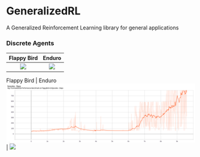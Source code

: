 # GeneralizedRL
A Generalized Reinforcement Learning library for general applications 

### Discrete Agents
Flappy Bird             |  Enduro
:-------------------------:|:-------------------------:
![](artifacts/flappy.gif)  |  ![](artifacts/enduro.gif)

Flappy Bird             |  Enduro
![](artifacts/flappy.png)  |  ![](artifacts/enduro.png)
